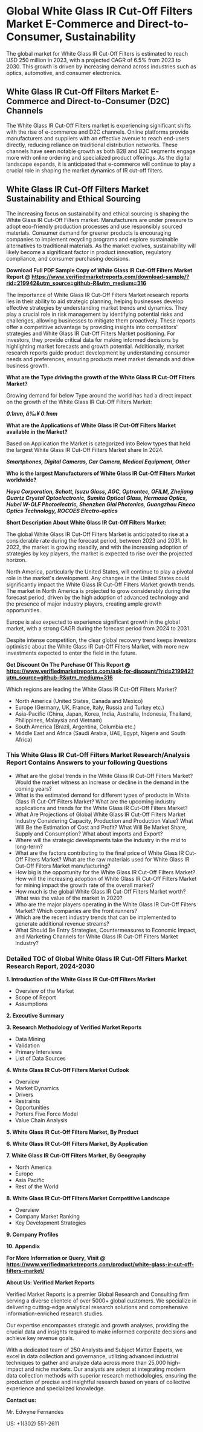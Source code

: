 <h1>Global White Glass IR Cut-Off Filters Market E-Commerce and Direct-to-Consumer, Sustainability</h1><p class=""><p>The global market for White Glass IR Cut-Off Filters is estimated to reach USD 250 million in 2023, with a projected CAGR of 6.5% from 2023 to 2030. This growth is driven by increasing demand across industries such as optics, automotive, and consumer electronics.</p><h2>White Glass IR Cut-Off Filters Market E-Commerce and Direct-to-Consumer (D2C) Channels</h2><p>The White Glass IR Cut-Off Filters market is experiencing significant shifts with the rise of e-commerce and D2C channels. Online platforms provide manufacturers and suppliers with an effective avenue to reach end-users directly, reducing reliance on traditional distribution networks. These channels have seen notable growth as both B2B and B2C segments engage more with online ordering and specialized product offerings. As the digital landscape expands, it is anticipated that e-commerce will continue to play a crucial role in shaping the market dynamics of IR cut-off filters.</p><h2>White Glass IR Cut-Off Filters Market Sustainability and Ethical Sourcing</h2><p>The increasing focus on sustainability and ethical sourcing is shaping the White Glass IR Cut-Off Filters market. Manufacturers are under pressure to adopt eco-friendly production processes and use responsibly sourced materials. Consumer demand for greener products is encouraging companies to implement recycling programs and explore sustainable alternatives to traditional materials. As the market evolves, sustainability will likely become a significant factor in product innovation, regulatory compliance, and consumer purchasing decisions.</p></p><p class=""><strong>Download Full PDF Sample Copy of White Glass IR Cut-Off Filters Market Report @ <a href="https://www.verifiedmarketreports.com/download-sample/?rid=219942&utm_source=github-R&utm_medium=316" target="_blank">https://www.verifiedmarketreports.com/download-sample/?rid=219942&utm_source=github-R&utm_medium=316</a></strong></p><p>The importance of&nbsp;White Glass IR Cut-Off Filters Market research reports lies in their ability to aid strategic planning, helping businesses develop effective strategies by understanding market trends and dynamics. They play a crucial role in risk management by identifying potential risks and challenges, allowing businesses to mitigate them proactively. These reports offer a competitive advantage by providing insights into competitors' strategies and White Glass IR Cut-Off Filters Market positioning. For investors, they provide critical data for making informed decisions by highlighting market forecasts and growth potential. Additionally, market research reports guide product development by understanding consumer needs and preferences, ensuring products meet market demands and drive business growth.</p><p><strong>What are the&nbsp;Type driving the growth of the White Glass IR Cut-Off Filters Market?</strong></p><p id="" class="">Growing demand for below Type around the world has had a direct impact on the growth of the White Glass IR Cut-Off Filters Market:</p><p class=""><em><strong>0.1mm, â‰¥ 0.1mm</strong></em></p><p class=""><strong>What are the&nbsp;Applications&nbsp;of White Glass IR Cut-Off Filters Market available in the Market?</strong></p><p id="" class="">Based on Application the Market is categorized into Below types that held the largest White Glass IR Cut-Off Filters Market share In 2024.</p><p class=""><em><strong>Smartphones, Digital Cameras, Car Camera, Medical Equipment, Other</strong></em></p><p class=""><strong>Who is the largest Manufacturers of White Glass IR Cut-Off Filters Market worldwide?</strong></p><p><em><strong>Hoya Corporation, Schott, Isuzu Glass, AGC, Optrontec, OFILM, Zhejiang Quartz Crystal Optoelectronic, Sumita Optical Glass, Hermosa Optics, Hubei W-OLF Photoelectric, Shenzhen Giai Photonics, Guangzhou Fineco Optics Technology, ROCOES Electro-optics</strong></em></p><p id="" class=""><strong>Short Description About White Glass IR Cut-Off Filters Market:</strong></p><p>The global White Glass IR Cut-Off Filters Market is anticipated to rise at a considerable rate during the forecast period, between 2023 and 2031. In 2022, the market is growing steadily, and with the increasing adoption of strategies by key players, the market is expected to rise over the projected horizon.</p><p>North America, particularly the United States, will continue to play a pivotal role in the market's development. Any changes in the United States could significantly impact the White Glass IR Cut-Off Filters Market growth trends. The market in North America is projected to grow considerably during the forecast period, driven by the high adoption of advanced technology and the presence of major industry players, creating ample growth opportunities.</p><p>Europe is also expected to experience significant growth in the global market, with a strong CAGR during the forecast period from 2024 to 2031.</p><p>Despite intense competition, the clear global recovery trend keeps investors optimistic about the White Glass IR Cut-Off Filters Market, with more new investments expected to enter the field in the future.</p><p id="" class=""><strong>Get Discount On The Purchase Of This Report @ <a href="https://www.verifiedmarketreports.com/ask-for-discount/?rid=219942?utm_source=github-R&utm_medium=316" target="_blank">https://www.verifiedmarketreports.com/ask-for-discount/?rid=219942?utm_source=github-R&utm_medium=316</a></strong></p><p class="">Which regions are leading the White Glass IR Cut-Off Filters Market?</p><ul><li>North America (United States, Canada and Mexico)</li><li>Europe (Germany, UK, France, Italy, Russia and Turkey etc.)</li><li>Asia-Pacific (China, Japan, Korea, India, Australia, Indonesia, Thailand, Philippines, Malaysia and Vietnam)</li><li>South America (Brazil, Argentina, Columbia etc.)</li><li>Middle East and Africa (Saudi Arabia, UAE, Egypt, Nigeria and South Africa)</li></ul><h3 id="" class="">This White Glass IR Cut-Off Filters Market Research/Analysis Report Contains Answers to your following Questions</h3><ul><li>What are the global trends in the White Glass IR Cut-Off Filters Market? Would the market witness an increase or decline in the demand in the coming years?</li><li>What is the estimated demand for different types of products in White Glass IR Cut-Off Filters Market? What are the upcoming industry applications and trends for the White Glass IR Cut-Off Filters Market?</li><li>What Are Projections of Global White Glass IR Cut-Off Filters Market Industry Considering Capacity, Production and Production Value? What Will Be the Estimation of Cost and Profit? What Will Be Market Share, Supply and Consumption? What about imports and Export?</li><li>Where will the strategic developments take the industry in the mid to long-term?</li><li>What are the factors contributing to the final price of White Glass IR Cut-Off Filters Market? What are the raw materials used for White Glass IR Cut-Off Filters Market manufacturing?</li><li>How big is the opportunity for the White Glass IR Cut-Off Filters Market? How will the increasing adoption of White Glass IR Cut-Off Filters Market for mining impact the growth rate of the overall market?</li><li>How much is the global White Glass IR Cut-Off Filters Market worth? What was the value of the market In 2020?</li><li>Who are the major players operating in the White Glass IR Cut-Off Filters Market? Which companies are the front runners?</li><li>Which are the recent industry trends that can be implemented to generate additional revenue streams?</li><li>What Should Be Entry Strategies, Countermeasures to Economic Impact, and Marketing Channels for White Glass IR Cut-Off Filters Market Industry?</li></ul><h3 id="" class="">Detailed TOC of Global White Glass IR Cut-Off Filters Market Research Report, 2024-2030</h3><p id="" class=""><strong>1. Introduction of the White Glass IR Cut-Off Filters Market</strong></p><ul><li>Overview of the Market</li><li>Scope of Report</li><li>Assumptions</li></ul><p id="" class=""><strong>2. Executive Summary</strong></p><p id="" class=""><strong>3. Research Methodology of Verified Market Reports</strong></p><ul><li>Data Mining</li><li>Validation</li><li>Primary Interviews</li><li>List of Data Sources</li></ul><p id="" class=""><strong>4. White Glass IR Cut-Off Filters Market Outlook</strong></p><ul><li>Overview</li><li>Market Dynamics</li><li>Drivers</li><li>Restraints</li><li>Opportunities</li><li>Porters Five Force Model</li><li>Value Chain Analysis</li></ul><p id="" class=""><strong>5. White Glass IR Cut-Off Filters Market, By Product</strong></p><p id="" class=""><strong>6. White Glass IR Cut-Off Filters Market, By Application</strong></p><p id="" class=""><strong>7. White Glass IR Cut-Off Filters Market, By Geography</strong></p><ul><li>North America</li><li>Europe</li><li>Asia Pacific</li><li>Rest of the World</li></ul><p id="" class=""><strong>8. White Glass IR Cut-Off Filters Market Competitive Landscape</strong></p><ul><li>Overview</li><li>Company Market Ranking</li><li>Key Development Strategies</li></ul><p id="" class=""><strong>9. Company Profiles</strong></p><p id="" class=""><strong>10. Appendix</strong></p><p id="" class=""><strong>For More Information or Query, Visit @ <a href="https://www.verifiedmarketreports.com/product/white-glass-ir-cut-off-filters-market/" target="_blank">https://www.verifiedmarketreports.com/product/white-glass-ir-cut-off-filters-market/</a></strong></p><p id="" class=""><strong>About Us: Verified Market Reports</strong></p><p id="" class="">Verified Market Reports is a premier Global Research and Consulting firm serving a diverse clientele of over 5000+ global customers. We specialize in delivering cutting-edge analytical research solutions and comprehensive information-enriched research studies.</p><p id="" class="">Our expertise encompasses strategic and growth analyses, providing the crucial data and insights required to make informed corporate decisions and achieve key revenue goals.</p><p id="" class="">With a dedicated team of 250 Analysts and Subject Matter Experts, we excel in data collection and governance, utilizing advanced industrial techniques to gather and analyze data across more than 25,000 high-impact and niche markets. Our analysts are adept at integrating modern data collection methods with superior research methodologies, ensuring the production of precise and insightful research based on years of collective experience and specialized knowledge.</p><p id="" class=""><strong>Contact us:</strong></p><p id="" class="">Mr. Edwyne Fernandes</p><p id="" class="">US: +1(302) 551-2611</p>